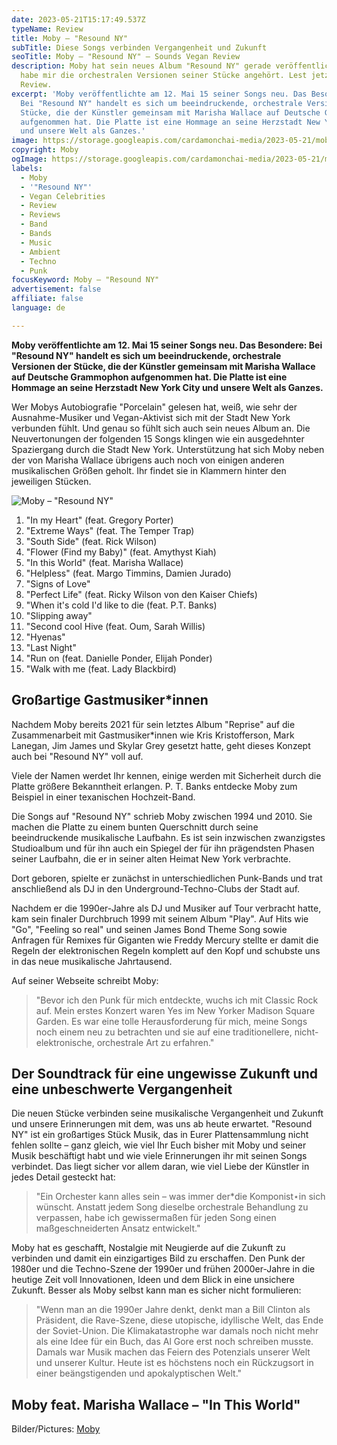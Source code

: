 ```yaml
---
date: 2023-05-21T15:17:49.537Z
typeName: Review
title: Moby – "Resound NY"
subTitle: Diese Songs verbinden Vergangenheit und Zukunft
seoTitle: Moby – "Resound NY" – Sounds Vegan Review
description: Moby hat sein neues Album "Resound NY" gerade veröffentlicht. Ich
  habe mir die orchestralen Versionen seiner Stücke angehört. Lest jetzt meine
  Review.
excerpt: 'Moby veröffentlichte am 12. Mai 15 seiner Songs neu. Das Besondere:
  Bei "Resound NY" handelt es sich um beeindruckende, orchestrale Versionen der
  Stücke, die der Künstler gemeinsam mit Marisha Wallace auf Deutsche Grammophon
  aufgenommen hat. Die Platte ist eine Hommage an seine Herzstadt New York City
  und unsere Welt als Ganzes.'
image: https://storage.googleapis.com/cardamonchai-media/2023-05-21/moby-resound-ny-jpg-imagine-080808_5d6c5c_1024_768/640.webp
copyright: Moby
ogImage: https://storage.googleapis.com/cardamonchai-media/2023-05-21/moby-resound-ny-og-jpg-imagine-789878_697666_1200_628/640.webp
labels:
  - Moby
  - '"Resound NY"'
  - Vegan Celebrities
  - Review
  - Reviews
  - Band
  - Bands
  - Music
  - Ambient
  - Techno
  - Punk
focusKeyword: Moby – "Resound NY"
advertisement: false
affiliate: false
language: de

---
```


**Moby veröffentlichte am 12. Mai 15 seiner Songs neu. Das Besondere: Bei "Resound NY" handelt es sich um beeindruckende, orchestrale Versionen der Stücke, die der Künstler gemeinsam mit Marisha Wallace auf Deutsche Grammophon aufgenommen hat. Die Platte ist eine Hommage an seine Herzstadt New York City und unsere Welt als Ganzes.**

Wer Mobys Autobiografie "Porcelain" gelesen hat, weiß, wie sehr der Ausnahme-Musiker und Vegan-Aktivist sich mit der Stadt New York verbunden fühlt. Und genau so fühlt sich auch sein neues Album an. Die Neuvertonungen der folgenden 15 Songs klingen wie ein ausgedehnter Spaziergang durch die Stadt New York. Unterstützung hat sich Moby neben der von Marisha Wallace übrigens auch noch von einigen anderen musikalischen Größen geholt. Ihr findet sie in Klammern hinter den jeweiligen Stücken.

![Moby – "Resound NY"](https://storage.googleapis.com/cardamonchai-media/2023-05-21/moby-resound-nyc-ecover-2048x2048-jpg-imagine-080808_595855_2048_2048/640.webp 'Moby – "Resound NY"')

1. "In my Heart" (feat. Gregory Porter)
2. "Extreme Ways" (feat. The Temper Trap)
3. "South Side" (feat. Rick Wilson)
4. "Flower (Find my Baby)" (feat. Amythyst Kiah)
5. "In this World" (feat. Marisha Wallace)
6. "Helpless" (feat. Margo Timmins, Damien Jurado)
7. "Signs of Love"
8. "Perfect Life" (feat. Ricky Wilson von den Kaiser Chiefs)
9. "When it's cold I'd like to die (feat. P.T. Banks)
10. "Slipping away"
11. "Second cool Hive (feat. Oum, Sarah Willis)
12. "Hyenas"
13. "Last Night"
14. "Run on (feat. Danielle Ponder, Elijah Ponder)
15. "Walk with me (feat. Lady Blackbird)

## Großartige Gastmusiker\*innen

Nachdem Moby bereits 2021 für sein letztes Album "Reprise" auf die Zusammenarbeit mit Gastmusiker\*innen wie Kris Kristofferson, Mark Lanegan, Jim James und Skylar Grey gesetzt hatte, geht dieses Konzept auch bei "Resound NY" voll auf.

Viele der Namen werdet Ihr kennen, einige werden mit Sicherheit durch die Platte größere Bekanntheit erlangen. P. T. Banks entdecke Moby zum Beispiel in einer texanischen Hochzeit-Band.

Die Songs auf "Resound NY" schrieb Moby zwischen 1994 und 2010. Sie machen die Platte zu einem bunten Querschnitt durch seine beeindruckende musikalische Laufbahn. Es ist sein inzwischen zwanzigstes Studioalbum und für ihn auch ein Spiegel der für ihn prägendsten Phasen seiner Laufbahn, die er in seiner alten Heimat New York verbrachte.

Dort geboren, spielte er zunächst in unterschiedlichen Punk-Bands und trat anschließend als DJ in den Underground-Techno-Clubs der Stadt auf.

Nachdem er die 1990er-Jahre als DJ und Musiker auf Tour verbracht hatte, kam sein finaler Durchbruch 1999 mit seinem Album "Play". Auf Hits wie "Go", "Feeling so real" und seinen James Bond Theme Song sowie Anfragen für Remixes für Giganten wie Freddy Mercury stellte er damit die Regeln der elektronischen Regeln komplett auf den Kopf und schubste uns in das neue musikalische Jahrtausend.

Auf seiner Webseite schreibt Moby:

> "Bevor ich den Punk für mich entdeckte, wuchs ich mit Classic Rock auf. Mein erstes Konzert waren Yes im New Yorker Madison Square Garden. Es war eine tolle Herausforderung für mich, meine Songs noch einem neu zu betrachten und sie auf eine traditionellere, nicht-elektronische, orchestrale Art zu erfahren."

## Der Soundtrack für eine ungewisse Zukunft und eine unbeschwerte Vergangenheit

Die neuen Stücke verbinden seine musikalische Vergangenheit und Zukunft und unsere Erinnerungen mit dem, was uns ab heute erwartet. "Resound NY" ist ein großartiges Stück Musik, das in Eurer Plattensammlung nicht fehlen sollte – ganz gleich, wie viel Ihr Euch bisher mit Moby und seiner Musik beschäftigt habt und wie viele Erinnerungen ihr mit seinen Songs verbindet. Das liegt sicher vor allem daran, wie viel Liebe der Künstler in jedes Detail gesteckt hat:

> "Ein Orchester kann alles sein – was immer der\*die Komponist⋆in sich wünscht. Anstatt jedem Song dieselbe orchestrale Behandlung zu verpassen, habe ich gewissermaßen für jeden Song einen maßgeschneiderten Ansatz entwickelt."

Moby hat es geschafft, Nostalgie mit Neugierde auf die Zukunft zu verbinden und damit ein einzigartiges Bild zu erschaffen. Den Punk der 1980er und die Techno-Szene der 1990er und frühen 2000er-Jahre in die heutige Zeit voll Innovationen, Ideen und dem Blick in eine unsichere Zukunft. Besser als Moby selbst kann man es sicher nicht formulieren:

> "Wenn man an die 1990er Jahre denkt, denkt man a Bill Clinton als Präsident, die Rave-Szene, diese utopische, idyllische Welt, das Ende der Soviet-Union. Die Klimakatastrophe war damals noch nicht mehr als eine Idee für ein Buch, das Al Gore erst noch schreiben musste. Damals war Musik machen das Feiern des Potenzials unserer Welt und unserer Kultur. Heute ist es höchstens noch ein Rückzugsort in einer beängstigenden und apokalyptischen Welt."

## Moby feat. Marisha Wallace – "In This World"

<YouTube id="BRbJteAVyy0" />

Bilder/Pictures: [Moby](https://moby.com/)
